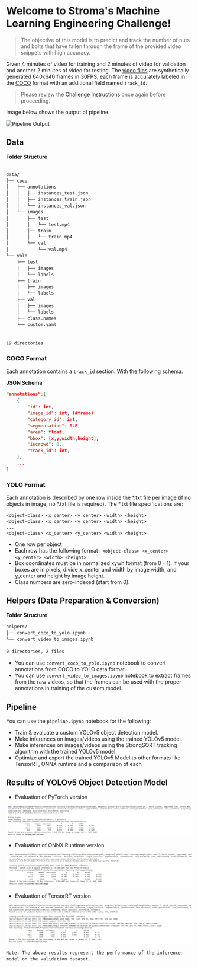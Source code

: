 # Welcome to Stroma's Machine Learning Engineering Challenge!
> The objective of this model is to predict and track the number of nuts and bolts that have fallen through the frame of the provided video snippets with high accuracy.

Given 4 minutes of video for training and 2 minutes of video for validation and another 2 minutes of video for testing. The [video files](https://github.com/Stroma-Vision/machine-learning-challenge/releases/download/v0.1/challenge.zip) are synthetically generated 640x640 frames in 30FPS, each frame is accurately labeled in the [COCO](https://opencv.org/introduction-to-the-coco-dataset/) format with an additional field named `track_id`.

> Please review the [Challenge Instructions](https://stromavision.notion.site/Stroma-Machine-Learning-Engineer-Technical-Interview-19f4573982b64791b14121faddb2f176) once again before proceeding.

Image below shows the output of pipeline.

![Pipeline Output](./assets/sample.gif)

## Data

**Folder Structure**
```bash

data/
├── coco
│   ├── annotations
│   │	├── instances_test.json
│   │	├── instances_train.json
│   │	└── instances_val.json
│   └── images
│       ├── test
│       │   └── test.mp4
│       ├── train
│       │   └── train.mp4
│       └── val
│           └── val.mp4
└── yolo
    ├── test
    │   ├── images
    │   └── labels
    ├── train
    │   ├── images
    │   └── labels
    ├── val
    │   ├── images
    │   └── labels   
    ├── class.names
    └── custom.yaml
    
    
19 directories
```
### COCO Format

Each annotation contains a `track_id` section. With the following schema:

**JSON Schema**

```json
"annotations":[
    {
        "id": int,
        "image_id": int, (#frame)
        "category_id": int,
        "segmentation": RLE,
        "area": float,
        "bbox": [x,y,width,height],
        "iscrowd": 0,
        "track_id": int,
    },
    ...
]
```

### YOLO Format

Each annotation is described by one row inside the *.txt file per image (if no objects in image, no *.txt file is required). The *.txt file specifications are:

```
<object-class> <x_center> <y_center> <width> <height>
<object-class> <x_center> <y_center> <width> <height>
...
<object-class> <x_center> <y_center> <width> <height>
```
- One row per object
- Each row has the following format : `<object-class> <x_center> <y_center> <width> <height>`
- Box coordinates must be in normalized xywh format (from 0 - 1). If your boxes are in pixels, divide x_center and width by image width, and y_center and height by image height.
- Class numbers are zero-indexed (start from 0).

## Helpers (Data Preparation & Conversion)

**Folder Structure**
```bash
helpers/
├── convert_coco_to_yolo.ipynb
└── convert_video_to_images.ipynb

0 directories, 2 files
```
- You can use `convert_coco_to_yolo.ipynb` notebook to convert annotations from COCO to YOLO data format.
- You can use `convert_video_to_images.ipynb` notebook to extract frames from the raw videos, so that the frames can be used with the proper annotations in training of the custom model.

## Pipeline
You can use the `pipeline.ipynb` notebook for the following:
- Train & evaluate a custom YOLOv5 object detection model.
- Make inferences on images/videos using the trained YOLOv5 model.
- Make inferences on images/videos using the StrongSORT tracking algorithm with the trained YOLOv5 model.
- Optimize and export the trained YOLOv5 Model to other formats like TensorRT, ONNX runtime and a comparison of each 

## Results of YOLOv5 Object Detection Model
- Evaluation of PyTorch version 

![Evaluation of PyTorch Model](./assets/pt_model_eval.png)


- Evaluation of ONNX Runtime version 

![Evaluation of ONNX Model](./assets/onnx_model_eval.png)


- Evaluation of TensorRT version 

![Evaluation of TensorRT Model](./assets/TensorRT_model_eval.png)

`Note: The above results represent the performance of the inference model on the validation dataset.`
